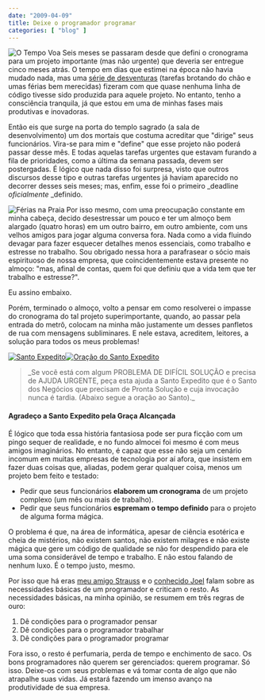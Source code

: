 ```yaml
---
date: "2009-04-09"
title: Deixe o programador programar
categories: [ "blog" ]
---
```

![O Tempo Voa](/images/blfHLsv.png) Seis meses se passaram desde que defini o cronograma para um projeto importante (mas não urgente) que deveria ser entregue cinco meses atrás. O tempo em dias que estimei na época não havia mudado nada, mas uma [série de desventuras](http://www.imdb.com/title/tt0339291/) (tarefas brotando do chão e umas férias bem merecidas) fizeram com que quase nenhuma linha de código tivesse sido produzida para aquele projeto. No entanto, tenho a consciência tranquila, já que estou em uma de minhas fases mais produtivas e inovadoras.

Então eis que surge na porta do templo sagrado (a sala de desenvolvimento) um dos mortais que costuma acreditar que "dirige" seus funcionários. Vira-se para mim e "define" que esse projeto não poderá passar desse mês. E todas aquelas tarefas urgentes que estavam furando a fila de prioridades, como a última da semana passada, devem ser postergadas. É lógico que nada disso foi surpresa, visto que outros discursos desse tipo e outras tarefas urgentes já haviam aparecido no decorrer desses seis meses; mas, enfim, esse foi o primeiro _deadline _oficialmente_ _definido.

![Férias na Praia](/images/vJRdPbC.png) Por isso mesmo, com uma preocupação constante em minha cabeça, decido desestressar um pouco e ter um almoço bem alargado (quatro horas) em um outro bairro, em outro ambiente, com uns velhos amigos para jogar alguma conversa fora. Nada como a vida fluindo devagar para fazer esquecer detalhes menos essenciais, como trabalho e estresse no trabalho. Sou obrigado nessa hora a parafrasear o sócio mais espirituoso de nossa empresa, que coincidentemente estava presente no almoço: "mas, afinal de contas, quem foi que definiu que a vida tem que ter trabalho e estresse?".

Eu assino embaixo.

Porém, terminado o almoço, volto a pensar em como resolverei o impasse do cronograma do tal projeto superimportante, quando, ao passar pela entrada do metrô, colocam na minha mão justamente um desses panfletos de rua com mensagens subliminares. E nele estava, acreditem, leitores, a solução para todos os meus problemas!

[![Santo Expedito](/images/fz1C3vr.jpg)](/images/santo-expedito.jpg)[![Oração do Santo Expedito](/images/cko9Ywu.jpg)](/images/oracao-santo-expedito.jpg)

<blockquote>_Se você está com algum PROBLEMA DE DIFÍCIL SOLUÇÃO e precisa de AJUDA URGENTE, peça esta ajuda a Santo Expedito que é o Santo dos Negócios que precisam de Pronta Solução e cuja invocação nunca é tardia. (Abaixo segue a oração ao Santo)._</blockquote>

#### Agradeço a Santo Expedito pela Graça Alcançada

É lógico que toda essa história fantasiosa pode ser pura ficção com um pingo sequer de realidade, e no fundo almocei foi mesmo é com meus amigos imaginários. No entanto, é capaz que esse não seja um cenário incomum em muitas empresas de tecnologia por aí afora, que insistem em fazer duas coisas que, aliadas, podem gerar qualquer coisa, menos um projeto bem feito e testado:

- Pedir que seus funcionários **elaborem um cronograma** de um projeto complexo (um mês ou mais de trabalho).
- Pedir que seus funcionários **espremam o tempo definido** para o projeto de alguma forma mágica.

O problema é que, na área de informática, apesar de ciência esotérica e cheia de mistérios, não existem santos, não existem milagres e não existe mágica que gere um código de qualidade se não for despendido para ele uma soma considerável de tempo e trabalho. E não estou falando de nenhum luxo. É o tempo justo, mesmo.

Por isso que há eras [meu amigo Strauss](http://1bit.com.br/content.1bit/weblog/ambiente) e o [conhecido Joel](http://brazil.joelonsoftware.com/Articles/PainlessSoftwareSchedules.html) falam sobre as necessidades básicas de um programador e criticam o resto. As necessidades básicas, na minha opinião, se resumem em três regras de ouro:

1. Dê condições para o programador pensar
2. Dê condições para o programador trabalhar
3. Dê condições para o programador programar

Fora isso, o resto é perfumaria, perda de tempo e enchimento de saco. Os bons programadores não querem ser gerenciados: querem programar. Só isso. Deixe-os com seus problemas e vá tomar conta de algo que não atrapalhe suas vidas. Já estará fazendo um imenso avanço na produtividade de sua empresa.
